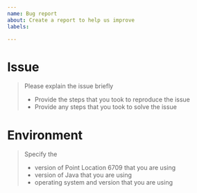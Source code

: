 ```yaml
---
name: Bug report
about: Create a report to help us improve
labels: 

---
```


# Issue

> Please explain the issue briefly
> * Provide the steps that you took to reproduce the issue
> * Provide any steps that you took to solve the issue

# Environment

> Specify the
> * version of Point Location 6709 that you are using
> * version of Java that you are using 
> * operating system and version that you are using
